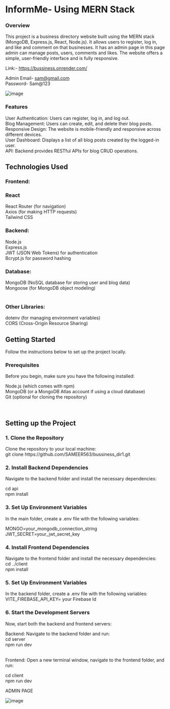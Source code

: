 


<h1>InformMe- Using MERN Stack</h1>
<h3>Overview</h3>
This project is a business directory website built using the MERN stack (MongoDB, Express.js, React, Node.js). It allows users to register, log in, and like and comment on that businesses. It has an admin page in this page admin can manage posts, users, comments and likes.  The website offers a simple, user-friendly interface and is fully responsive.
 <br/>

Link:- https://bussiness.onrender.com/ <br/>

Admin Email- sam@gmail.com <br/>
Password- Sam@123 


![image](https://github.com/user-attachments/assets/7fddc99f-8614-4828-bdad-0b8a5af94841)
 <br/>

<h3>Features</h3>
User Authentication: Users can register, log in, and log out. <br/>
Blog Management: Users can create, edit, and delete their blog posts.<br/>
Responsive Design: The website is mobile-friendly and responsive across different devices. <br/>
User Dashboard: Displays a list of all blog posts created by the logged-in user. <br/>
API: Backend provides RESTful APIs for blog CRUD operations. <br/>
<h2>Technologies Used</h2>
<h3>Frontend:</h3>

<h3>React</h3>
React Router (for navigation) <br/>
Axios (for making HTTP requests) <br/>
Tailwind CSS 
<br/>
<h3>Backend:</h3>

Node.js <br/>
Express.js <br/>
JWT (JSON Web Tokens) for authentication <br/>
Bcrypt.js for password hashing
<br/>
<h3>Database:</h3>

MongoDB (NoSQL database for storing user and blog data) <br/>
Mongoose (for MongoDB object modeling) <br/>
<br/>

<h3>Other Libraries:</h3>

dotenv (for managing environment variables) <br/>
CORS (Cross-Origin Resource Sharing) <br/>
<h2>Getting Started</h2>
Follow the instructions below to set up the project locally. <br/>

<h3>Prerequisites</h3>
Before you begin, make sure you have the following installed: 

Node.js (which comes with npm) <br/>
MongoDB (or a MongoDB Atlas account if using a cloud database) <br/>
Git (optional for cloning the repository)

<br/>

<h2>Setting up the Project</h2>
<h3>1. Clone the Repository</h3>
Clone the repository to your local machine:   <br/>
git clone https://github.com/SAMEER563/bussiness_dir1.git

<br/> 
<h3>2. Install Backend Dependencies</h3>
Navigate to the backend folder and install the necessary dependencies:

cd api <br/>
npm install
<br/>
<h3>3. Set Up Environment Variables</h3>
In the main folder, create a .env file with the following variables:


MONGO=your_mongodb_connection_string <br/>
JWT_SECRET=your_jwt_secret_key
<br/>
<h3>4. Install Frontend Dependencies</h3>
Navigate to the frontend folder and install the necessary dependencies:  <br/>
cd ../client  <br/>
npm install
 <br/>

 <h3>5. Set Up Environment Variables</h3>
In the backend folder, create a .env file with the following variables: <br/>
VITE_FIREBASE_API_KEY= your Firebase Id

<h3>6. Start the Development Servers</h3>
Now, start both the backend and frontend servers:

Backend: Navigate to the backend folder and run:  <br/>
cd server  <br/>
npm run dev

 <br/>
Frontend: Open a new terminal window, navigate to the frontend folder, and run:

cd client <br/>
npm run dev


ADMIN PAGE

![image](https://github.com/user-attachments/assets/c8076a0b-2406-4332-83bf-718f6686440c)

